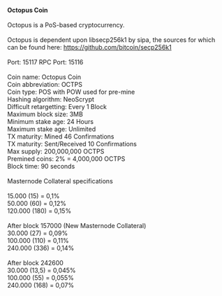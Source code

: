 <b>Octopus Coin</b><br/>
<br/>
Octopus is a PoS-based cryptocurrency.<br/>
<br/>
Octopus is dependent upon libsecp256k1 by sipa, the sources for which can be found here: https://github.com/bitcoin/secp256k1<br/>
<br/>
Port: 15117 RPC Port: 15116<br/>
<br/>
Coin name: Octopus Coin<br/>
Coin abbreviation: OCTPS<br/> 
Coin type: POS with POW used for pre-mine<br/> 
Hashing algorithm: NeoScrypt<br/>
Difficult retargetting: Every 1 Block<br/> 
Maximum block size: 3MB<br/> 
Minimum stake age: 24 Hours<br/> 
Maximum stake age: Unlimited<br/> 
TX maturity: Mined 46 Confirmations<br/> 
TX maturity: Sent/Received 10 Confirmations<br/> 
Max supply: 200,000,000 OCTPS<br/> 
Premined coins: 2% = 4,000,000 OCTPS<br/>
Block time: 90 seconds<br/> 
<br/>
Masternode Collateral specifications<br/>
<br/>
15.000 (15) = 0,1%<br/>
50.000 (60) = 0,12%<br/>
120.000 (180) = 0,15%<br/>
<br/>
After block 157000 (New Masternode Collateral)<br/>
30.000 (27) = 0,09%<br/>
100.000 (110) = 0,11%<br/>
240.000 (336) = 0,14%<br/>
<br/>
After block 242600<br/>
30.000 (13,5) = 0,045%<br/>
100.000 (55) = 0,055%<br/>
240.000 (168) = 0,07%<br/>
